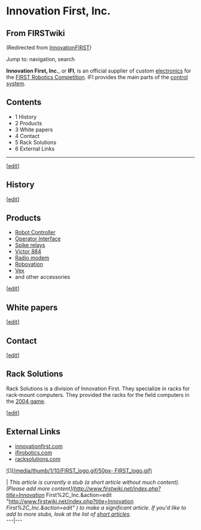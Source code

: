 # Innovation First, Inc.

## From FIRSTwiki

(Redirected from [InnovationFIRST](/index.php?title=InnovationFIRST&redirect=no "InnovationFIRST"))

Jump to: navigation, search

**Innovation First, Inc.**, or **IFI**, is an official supplier of custom [electronics](Electronics_and_circuitry "Electronics and circuitry") for the [FIRST Robotics Competition](FIRST_Robotics_Competition "FIRST Robotics Competition"). IFI provides the main parts of the [control system](Control_system "Control system").

## Contents

- 1 History
- 2 Products
- 3 White papers
- 4 Contact
- 5 Rack Solutions
- 6 External Links

--------------------------------------------------------------------------------

[[edit](/index.php?title=Innovation_First%2C_Inc.&action=edit&section=1 "Edit
section: History")]

## History

[[edit](/index.php?title=Innovation_First%2C_Inc.&action=edit&section=2 "Edit
section: Products")]

## Products

- [Robot Controller](robot-controller)
- [Operator Interface](operator-interface)
- [Spike relays](/index.php?title=Spike_relays&action=edit "Spike relays")
- [Victor 884](victor-884)
- [Radio modem](Radio_modem "Radio modem")
- [Robovation](robovation)
- [Vex](Vex "Vex")
- and other accessories

[[edit](/index.php?title=Innovation_First%2C_Inc.&action=edit&section=3 "Edit
section: White papers")]

## White papers

[[edit](/index.php?title=Innovation_First%2C_Inc.&action=edit&section=4 "Edit
section: Contact")]

## Contact

[[edit](/index.php?title=Innovation_First%2C_Inc.&action=edit&section=5 "Edit
section: Rack Solutions")]

## Rack Solutions

Rack Solutions is a division of Innovation First. They specialize in racks for rack-mount computers. They provided the racks for the field computers in the [2004 game](Game_%282004%29 "Game \(2004\)").

[[edit](/index.php?title=Innovation_First%2C_Inc.&action=edit&section=6 "Edit
section: External Links")]

## External Links

- [innovationfirst.com](http://www.innovationfirst.com "http://www.innovationfirst.com")
- [ifirobotics.com](http://www.ifirobotics.com/ "http://www.ifirobotics.com/")
- [racksolutions.com](http://www.racksolutions.com/ "http://www.racksolutions.com/")

[![](/media/thumb/1/10/FIRST_logo.gif/50px-
FIRST_logo.gif)](Image:FIRST_logo.gif)

| _This article is currently a stub (a short article without much content). [Please add more content](<http://www.firstwiki.net/index.php?title=Innovation>_ First%2C_Inc.&action=edit "<http://www.firstwiki.net/index.php?title=Innovation> _First%2C_Inc.&action=edit" ) to make a significant article. If you'd like to add to more stubs, look at the list of [short articles](Special:Shortpages "Special:Shortpages")._<br>
---|---
